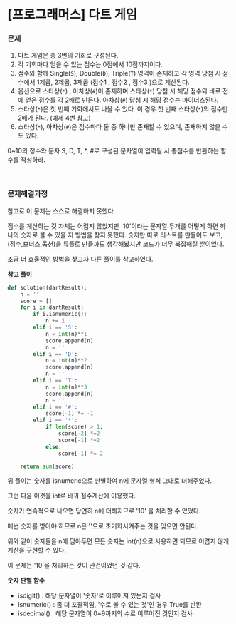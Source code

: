 # [프로그래머스] 다트 게임

### 문제

1. 다트 게임은 총 3번의 기회로 구성된다.
2. 각 기회마다 얻을 수 있는 점수는 0점에서 10점까지이다.
3. 점수와 함께 Single(`S`), Double(`D`), Triple(`T`) 영역이 존재하고 각 영역 당첨 시 점수에서 1제곱, 2제곱, 3제곱 (점수1 , 점수2 , 점수3 )으로 계산된다.
4. 옵션으로 스타상(`*`) , 아차상(`#`)이 존재하며 스타상(`*`) 당첨 시 해당 점수와 바로 전에 얻은 점수를 각 2배로 만든다. 아차상(`#`) 당첨 시 해당 점수는 마이너스된다.
5. 스타상(`*`)은 첫 번째 기회에서도 나올 수 있다. 이 경우 첫 번째 스타상(`*`)의 점수만 2배가 된다. (예제 4번 참고)
6. 스타상(`*`), 아차상(`#`)은 점수마다 둘 중 하나만 존재할 수 있으며, 존재하지 않을 수도 있다.

0~10의 정수와 문자 S, D, T, *, #로 구성된 문자열이 입력될 시 총점수를 반환하는 함수를 작성하라.

</br>

### 문제해결과정

참고로 이 문제는 스스로 해결하지 못했다.

점수를 계산하는 것 자체는 어렵지 않았지만 '10'이라는 문자열 두개를 어떻게 하면 하나의 숫자로 볼 수 있을 지 방법을 찾지 못했다. 숫자만 따로 리스트를 만들어도 보고, (점수,보너스,옵션)을 튜플로 만들까도 생각해봤지만 코드가 너무 복잡해질 뿐이었다.

조금 더 효율적인 방법을 찾고자 다른 풀이를 참고하였다.

**참고 풀이**

```python
def solution(dartResult):
    n = ''
    score = []
    for i in dartResult:
        if i.isnumeric():
            n += i
        elif i == 'S':
            n = int(n)**1
            score.append(n)
            n = ''
        elif i == 'D':
            n = int(n)**2
            score.append(n)
            n = ''
        elif i == 'T':
            n = int(n)**3
            score.append(n)
            n = ''
        elif i == '#':
            score[-1] *= -1
        elif i == '*':
            if len(score) > 1:
                score[-2] *=2
                score[-1] *=2
            else:
                score[-1] *= 2

    return sum(score)
```

위 풀이는 숫자를 isnumeric으로 판별하여 n에 문자열 형식 그대로 더해주었다.

그런 다음 이것을 int로 바꿔 점수계산에 이용했다.

숫자가 연속적으로 나오면 당연히 n에 더해지므로 '10' 을 처리할 수 있었다.

매번 숫자를 받아야 하므로 n은 ''으로 초기화시켜주는 것을 잊으면 안된다.

위와 같이 숫자들을 n에 담아두면 모든 숫자는 int(n)으로 사용하면 되므로 어렵지 않게 계산을 구현할 수 있다.

이 문제는 '10'을 처리하는 것이 관건이었던 것 같다.

**숫자 판별 함수**

* isdigit() : 해당 문자열이 '숫자'로 이루어져 있는지 검사
* isnumeric() :  좀 더 포괄적임, '수로 볼 수 있는 것'인 경우 True를 반환
* isdecimal() : 해당 문자열이 0~9까지의 수로 이루어진 것인지 검사

